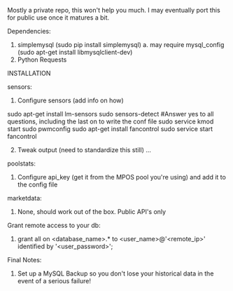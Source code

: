 Mostly a private repo, this won't help you much. I may eventually port this for public use once it matures a bit. 

Dependencies:

1. simplemysql (sudo pip install simplemysql)
  a. may require mysql_config (sudo apt-get install libmysqlclient-dev)
2. Python Requests

INSTALLATION

sensors:

1. Configure sensors (add info on how)

sudo apt-get install lm-sensors
sudo sensors-detect #Answer yes to all questions, including the last on to write the conf file
sudo service kmod start
sudo pwmconfig
sudo apt-get install fancontrol
sudo service start fancontrol

2. Tweak output (need to standardize this still)
...

poolstats:

1. Configure api_key (get it from the MPOS pool you're using) and add it to the config file


marketdata:

1. None, should work out of the box. Public API's only

Grant remote access to your db:

1. grant all on <database_name>.* to <user_name>@'<remote_ip>' identified by '<user_password>';

Final Notes:

1. Set up a MySQL Backup so you don't lose your historical data in the event of a serious failure!


